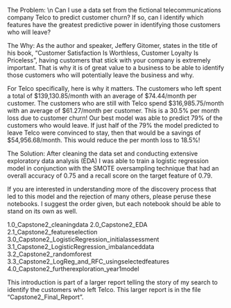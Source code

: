 The Problem: \n
Can I use a data set from the fictional telecommunications company Telco to predict customer churn?  If so, can I identify which features have the greatest predictive power in identifying those customers who will leave?

The Why: 
As the author and speaker, Jeffery Gitomer, states in the title of his book, “Customer Satisfaction Is Worthless, Customer Loyalty Is Priceless”, having customers that stick with your company is extremely important. That is why it is of great value to a business to be able to identify those customers who will potentially leave the business and why. 

For Telco specifically, here is why it matters. The customers who left spent a total of $139,130.85/month with an average of $74.44/month per customer. The customers who are still with Telco spend $316,985.75/month with an average of $61.27/month per customer. This is a 30.5% per month loss due to customer churn! Our best model was able to predict 79% of the customers who would leave. If just half of the 79% the model predicted to leave Telco were convinced to stay, then that would be a savings of $54,956.68/month. This would reduce the per month loss to 18.5%!

The Solution:
After cleaning the data set and conducting extensive exploratory data analysis (EDA) I was able to train a logistic regression model in conjunction with the SMOTE oversampling technique that had an overall accuracy of 0.75 and a recall score on the target feature of 0.79. 

If you are interested in understanding more of the discovery process that led to this model and the rejection of many others, please peruse these notebooks. I suggest the order given, but each notebook should be able to stand on its own as well.

1.0_Capstone2_cleaningdata
2.0_Capstone2_EDA
2.1_Capstone2_featureselection
3.0_Capstone2_LogisticRegression_initialassessment
3.1_Capstone2_LogisticRegression_imbalanceddata
3.2_Capstone2_randomforest
3.3_Capstone2_LogReg_and_RFC_usingselectedfeatures
4.0_Capstone2_furtherexploration_year1model

This introduction is part of a larger report telling the story of my search to identify the customers who left Telco. This larger report is in the file “Capstone2_Final_Report”.

